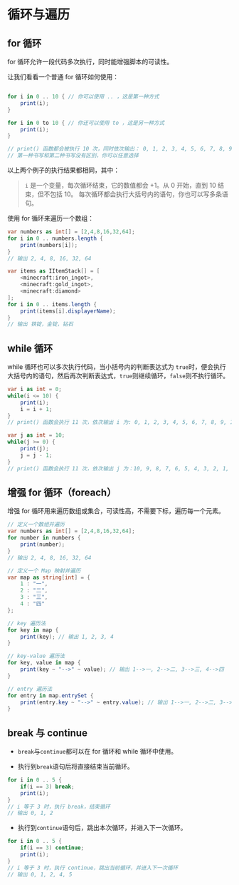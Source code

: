 # 循环与遍历

## for 循环

for 循环允许一段代码多次执行，同时能增强脚本的可读性。

让我们看看一个普通 for 循环如何使用：

```csharp

for i in 0 .. 10 { // 你可以使用 .. ，这是第一种方式
    print(i);
}

for i in 0 to 10 { // 你还可以使用 to ，这是另一种方式
    print(i);
}

// print() 函数都会被执行 10 次，同时依次输出： 0, 1, 2, 3, 4, 5, 6, 7, 8, 9。
// 第一种书写和第二种书写没有区别，你可以任意选择
```

以上两个例子的执行结果都相同，其中：

> `i` 是一个变量，每次循环结束，它的数值都会 +1。从 0 开始，直到 10 结束，但不包括 10。
> 每次循环都会执行大括号内的语句，你也可以写多条语句。

使用 for 循环来遍历一个数组：

```csharp
var numbers as int[] = [2,4,8,16,32,64];
for i in 0 .. numbers.length {
    print(numbers[i]);
}
// 输出 2, 4, 8, 16, 32, 64

var items as IItemStack[] = [
    <minecraft:iron_ingot>,
    <minecraft:gold_ingot>,
    <minecraft:diamond>
];
for i in 0 .. items.length {
    print(items[i].displayerName);
}
// 输出 铁锭，金锭，钻石
```

## while 循环

while 循环也可以多次执行代码，当小括号内的判断表达式为 `true`时，便会执行大括号内的语句，然后再次判断表达式，`true`则继续循环，`false`则不执行循环。

```csharp
var i as int = 0;
while(i <= 10) {
    print(i);
    i = i + 1;
}
// print() 函数会执行 11 次，依次输出 i 为: 0, 1, 2, 3, 4, 5, 6, 7, 8, 9, 10

var j as int = 10;
while(j >= 0) {
    print(j);
    j = j - 1;
}
// print() 函数会执行 11 次，依次输出 j 为：10, 9, 8, 7, 6, 5, 4, 3, 2, 1, 0
```

## 增强 for 循环（foreach）

增强 for 循环用来遍历数组或集合，可读性高，不需要下标，遍历每一个元素。

```csharp
// 定义一个数组并遍历
var numbers as int[] = [2,4,8,16,32,64];
for number in numbers {
    print(number);
}
// 输出 2, 4, 8, 16, 32, 64

// 定义一个 Map 映射并遍历
var map as string[int] = {
    1 : "一",
    2 : "二",
    3 : "三",
    4 : "四"
};

// key 遍历法
for key in map {
    print(key); // 输出 1, 2, 3, 4
}

// key-value 遍历法
for key, value in map {
    print(key ~ "-->" ~ value); // 输出 1-->一, 2-->二, 3-->三, 4-->四
}

// entry 遍历法
for entry in map.entrySet {
    print(entry.key ~ "-->" ~ entry.value); // 输出 1-->一, 2-->二, 3-->三, 4-->四
}
```

## break 与 continue

- `break`与`continue`都可以在 for 循环和 while 循环中使用。

- 执行到`break`语句后将直接结束当前循环。

```csharp
for i in 0 .. 5 {
    if(i == 3) break; 
    print(i);
}
// i 等于 3 时，执行 break，结束循环
// 输出 0, 1, 2
```

- 执行到`continue`语句后，跳出本次循环，并进入下一次循环。

```csharp
for i in 0 .. 5 {
    if(i == 3) continue; 
    print(i);
}
// i 等于 3 时，执行 continue，跳出当前循环，并进入下一次循环
// 输出 0, 1, 2, 4, 5
```
